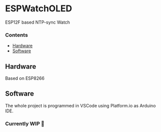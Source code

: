 # ESPWatchOLED
ESP12F based NTP-sync Watch

### Contents
- [Hardware](#hardware)
- [Software](#software)

## Hardware
Based on ESP8266


## Software

The whole project is programmed in VSCode using Platform.io as Arduino IDE.

### Currently WIP 🚧

